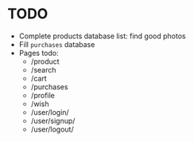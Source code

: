 # TODO

- Complete products database list: find good photos
- Fill `purchases` database
- Pages todo:
  - /product
  - /search
  - /cart
  - /purchases
  - /profile
  - /wish
  - /user/login/
  - /user/signup/
  - /user/logout/